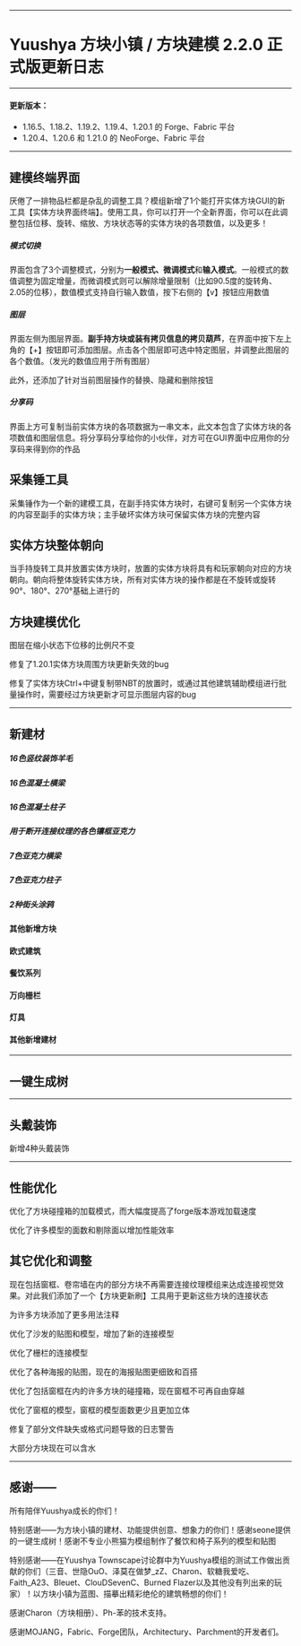 *****

# Yuushya 方块小镇 / 方块建模 2.2.0 正式版更新日志

*****

#### 更新版本：

+ 1.16.5、1.18.2、1.19.2、1.19.4、1.20.1 的 Forge、Fabric 平台
+ 1.20.4、1.20.6 和 1.21.0 的 NeoForge、Fabric 平台

*****

## 建模终端界面

厌倦了一排物品栏都是杂乱的调整工具？模组新增了1个能打开实体方块GUI的新工具【实体方块界面终端】。使用工具，你可以打开一个全新界面，你可以在此调整包括位移、旋转、缩放、方块状态等的实体方块的各项数值，以及更多！

##### 模式切换

界面包含了3个调整模式，分别为**一般模式、微调模式**和**输入模式**。一般模式的数值调整为固定增量，而微调模式则可以解除增量限制（比如90.5度的旋转角、2.05的位移），数值模式支持自行输入数值，按下右侧的【v】按钮应用数值
       
##### 图层     

界面左侧为图层界面。**副手持方块或装有拷贝信息的拷贝葫芦**，在界面中按下左上角的【+】按钮即可添加图层。点击各个图层即可选中特定图层，并调整此图层的各个数值。（发光的数值应用于所有图层）

此外，还添加了针对当前图层操作的替换、隐藏和删除按钮

##### 分享码

界面上方可复制当前实体方块的各项数据为一串文本，此文本包含了实体方块的各项数值和图层信息。将分享码分享给你的小伙伴，对方可在GUI界面中应用你的分享码来得到你的作品

## 采集锤工具

采集锤作为一个新的建模工具，在副手持实体方块时，右键可复制另一个实体方块的内容至副手的实体方块；主手破坏实体方块可保留实体方块的完整内容
             
## 实体方块整体朝向

当手持旋转工具并放置实体方块时，放置的实体方块将具有和玩家朝向对应的方块朝向。朝向将整体旋转实体方块，所有对实体方块的操作都是在不旋转或旋转90°、180°、270°基础上进行的

## 方块建模优化

图层在缩小状态下位移的比例尺不变

修复了1.20.1实体方块周围方块更新失效的bug

修复了实体方块Ctrl+中键复制带NBT的放置时，或通过其他建筑辅助模组进行批量操作时，需要经过方块更新才可显示图层内容的bug


*****

## 新建材
##### 16色竖纹装饰羊毛
##### 16色混凝土横梁
##### 16色混凝土柱子
##### 用于断开连接纹理的各色镶框亚克力 
##### 7色亚克力横梁
##### 7色亚克力柱子
##### 2种街头涂鸦
#### 其他新增方块
                  

#### 欧式建筑

#### 餐饮系列

#### 万向栅栏

#### 灯具

#### 其他新增建材



*****

## 一键生成树

*****

## 头戴装饰

新增4种头戴装饰

*****

## 性能优化

优化了方块碰撞箱的加载模式，而大幅度提高了forge版本游戏加载速度

优化了许多模型的面数和剔除面以增加性能效率

## 其它优化和调整

现在包括窗框、卷帘墙在内的部分方块不再需要连接纹理模组来达成连接视觉效果。对此我们添加了一个【方块更新刷】工具用于更新这些方块的连接状态
   
为许多方块添加了更多用法注释

优化了沙发的贴图和模型，增加了新的连接模型

优化了栅栏的连接模型

优化了各种海报的贴图，现在的海报贴图更细致和百搭

优化了包括窗框在内的许多方块的碰撞箱，现在窗框不可再自由穿越

优化了窗框的模型，窗框的模型面数更少且更加立体

修复了部分文件缺失或格式问题导致的日志警告

大部分方块现在可以含水

*****

## 感谢——

所有陪伴Yuushya成长的你们！

特别感谢——为方块小镇的建材、功能提供创意、想象力的你们！感谢seone提供的一键生成树！感谢不专业小熊猫为模组制作了餐饮和椅子系列的模型和贴图

特别感谢——在Yuushya Townscape讨论群中为Yuushya模组的测试工作做出贡献的你们（三音、世隐OuO、泽莫在做梦_zZ、Charon、软糖我爱吃、Faith_A23、Bleuet、ClouDSevenC、Burned Flazer以及其他没有列出来的玩家）！以方块小镇为蓝图、描摹出精彩绝伦的建筑畅想的你们！

感谢Charon（方块相册）、Ph-苯的技术支持。

感谢MOJANG，Fabric、Forge团队，Architectury、Parchment的开发者们。

